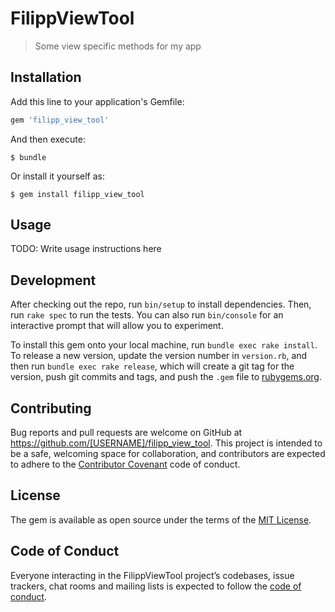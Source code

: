 # FilippViewTool

> Some view specific methods for my app

## Installation

Add this line to your application's Gemfile:

```ruby
gem 'filipp_view_tool'
```

And then execute:

    $ bundle

Or install it yourself as:

    $ gem install filipp_view_tool

## Usage

TODO: Write usage instructions here

## Development

After checking out the repo, run `bin/setup` to install dependencies. Then, run `rake spec` to run the tests. You can also run `bin/console` for an interactive prompt that will allow you to experiment.

To install this gem onto your local machine, run `bundle exec rake install`. To release a new version, update the version number in `version.rb`, and then run `bundle exec rake release`, which will create a git tag for the version, push git commits and tags, and push the `.gem` file to [rubygems.org](https://rubygems.org).

## Contributing

Bug reports and pull requests are welcome on GitHub at https://github.com/[USERNAME]/filipp_view_tool. This project is intended to be a safe, welcoming space for collaboration, and contributors are expected to adhere to the [Contributor Covenant](http://contributor-covenant.org) code of conduct.

## License

The gem is available as open source under the terms of the [MIT License](https://opensource.org/licenses/MIT).

## Code of Conduct

Everyone interacting in the FilippViewTool project’s codebases, issue trackers, chat rooms and mailing lists is expected to follow the [code of conduct](https://github.com/[USERNAME]/filipp_view_tool/blob/master/CODE_OF_CONDUCT.md).
